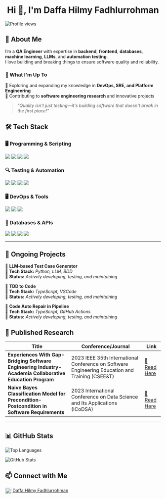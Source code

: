 <h1 align="center">Hi 👋, I'm Daffa Hilmy Fadhlurrohman</h1>

<p align="left">
  <img src="https://komarev.com/ghpvc/?username=daffahilmyf&label=Profile%20views&color=0e75b6&style=flat" alt="Profile views" />
</p>

## 🚀 About Me  
I’m a **QA Engineer** with expertise in **backend**, **frontend**, **databases**, **machine learning**, **LLMs**, and **automation testing**.  
I love building and breaking things to ensure software quality and reliability.  

### 📌 What I'm Up To  
🔹 Exploring and expanding my knowledge in **DevOps, SRE, and Platform Engineering**  
🔹 Contributing to **software engineering research** and innovative projects  

> *"Quality isn't just testing—it's building software that doesn't break in the first place!"*  




## 🛠 Tech Stack

### 🖥 Programming & Scripting
![](https://img.shields.io/badge/Go-00ADD8?style=for-the-badge&logo=go&logoColor=white)
![](https://img.shields.io/badge/JavaScript-323330?style=for-the-badge&logo=javascript&logoColor=F7DF1E)
![](https://img.shields.io/badge/TypeScript-007ACC?style=for-the-badge&logo=typescript&logoColor=white)
![](https://img.shields.io/badge/Rust-000000?style=for-the-badge&logo=rust&logoColor=white)

### 🔍 Testing & Automation
![](https://img.shields.io/badge/Selenium-43B02A?style=for-the-badge&logo=selenium&logoColor=white)
![](https://img.shields.io/badge/Playwright-2EAD33?style=for-the-badge&logo=playwright&logoColor=white)
![](https://img.shields.io/badge/Cypress-17202C?style=for-the-badge&logo=cypress&logoColor=white)
![](https://img.shields.io/badge/Postman-FF6C37?style=for-the-badge&logo=postman&logoColor=white)

### 🖥️ DevOps & Tools
![](https://img.shields.io/badge/Linux-FCC624?style=for-the-badge&logo=linux&logoColor=black)
![](https://img.shields.io/badge/VSCode-0078D4?style=for-the-badge&logo=visual%20studio%20code&logoColor=white)
![](https://img.shields.io/badge/Docker-2CA5E0?style=for-the-badge&logo=docker&logoColor=white)


### 💾 Databases & APIs
![](https://img.shields.io/badge/Redis-%23DD0031.svg?&style=for-the-badge&logo=redis&logoColor=white)
![](https://img.shields.io/badge/PostgreSQL-316192?style=for-the-badge&logo=postgresql&logoColor=white)
![](https://img.shields.io/badge/MongoDB-4EA94B?style=for-the-badge&logo=mongodb&logoColor=white)
![](https://img.shields.io/badge/Firebase-FFCA28?style=for-the-badge&logo=firebase&logoColor=black)

---

## 📌 Ongoing Projects  

🚧 **LLM-based Test Case Generator**  
🔹 **Tech Stack:** _Python, LLM, BDD_  
🔹 **Status:** _Actively developing, testing, and maintaining_  

🚧 **TDD to Code**  
🔹 **Tech Stack:** _TypeScript, VSCode_  
🔹 **Status:** _Actively developing, testing, and maintaining_  

🚧 **Code Auto Repair in Pipeline**  
🔹 **Tech Stack:** _TypeScript, GitHub Actions_  
🔹 **Status:** _Actively developing, testing, and maintaining_  

## 📑 Published Research  

| Title | Conference/Journal | Link |
| --- | --- | --- |
| **Experiences With Gap-Bridging Software Engineering Industry-Academia Collaborative Education Program** | 2023 IEEE 35th International Conference on Software Engineering Education and Training (CSEE&T) | [🔗 Read Here](https://ieeexplore.ieee.org/abstract/document/10229434/) |
| **Naive Bayes Classification Model for Precondition-Postcondition in Software Requirements** | 2023 International Conference on Data Science and Its Applications (ICoDSA) | [🔗 Read Here](https://ieeexplore.ieee.org/abstract/document/10277397/) |

---

## 📊 GitHub Stats
<p>
  <img src="https://github-readme-stats.vercel.app/api/top-langs/?username=daffahilmyf&theme=dark&hide_border=false&include_all_commits=true&count_private=false&layout=compact&hide=jupyter%20notebook" alt="Top Languages" />
</p>

<p>
  <img align="center" src="https://github-readme-stats.vercel.app/api?username=daffahilmyf&show_icons=true&locale=en" alt="GitHub Stats" />
</p>


## 📫 Connect with Me  
[<img align="center" src="https://cdn.jsdelivr.net/npm/simple-icons@v5/icons/linkedin.svg" alt="LinkedIn" height="20px" width="20px" />](https://www.linkedin.com/in/daffahilmyf/) [Daffa Hilmy Fadhlurrohman](https://www.linkedin.com/in/daffahilmyf/)
